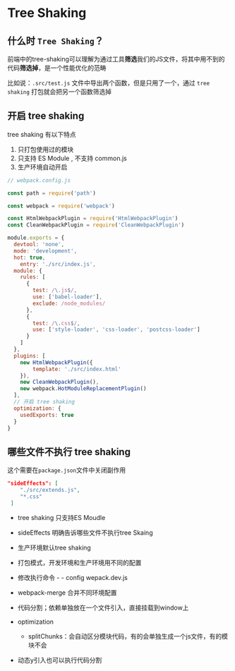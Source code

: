 # Tree Shaking

## 什么时 `Tree Shaking`？

前端中的tree-shaking可以理解为通过工具**筛选**我们的JS文件，将其中用不到的代码**筛选掉**，是一个性能优化的范畴

比如说：`.src/test.js` 文件中导出两个函数，但是只用了一个，通过 `tree shaking` 打包就会把另一个函数筛选掉



## 开启 tree shaking

tree shaking 有以下特点

1. 只打包使用过的模块
2. 只支持 ES Module , 不支持 common.js
3. 生产环境自动开启



```js
// webpack.config.js

const path = require('path')

const webpack = require('webpack')

const HtmlWebpackPlugin = require('HtmlWebpackPlugin')
const CleanWebpackPlugin = require('CleanWebpackPlugin')

module.exports = {
  devtool: 'none',
  mode: 'development',
  hot: true,
	entry: './src/index.js',
  module: {
  	rules: [
      {
      	test: /\.js$/,
        use: ['babel-loader'],
        exclude: /node_modules/
      },
      {
      	test: /\.css$/,
        use: ['style-loader', 'css-loader', 'postcss-loader']
      }
    ]
  },
  plugins: [
  	new HtmlWebpackPlugin({
    	template: './src/index.html'
    }),
    new CleanWebpackPlugin(),
    new webpack.HotModuleReplacementPlugin()
  ],
  // 开启 tree shaking
  optimization: {
  	usedExports: true
  }
}
```

## 哪些文件不执行 tree shaking

这个需要在`package.json`文件中关闭副作用

```json
"sideEffects": [
    "./src/extends.js",
    "*.css" 
 ]

```

- tree shaking 只支持ES Moudle
- sideEffects 明确告诉哪些文件不执行tree Skaing

- 生产环境默认tree shaking





- 打包模式，开发环境和生产环境用不同的配置
- 修改执行命令  - - config  wepack.dev.js
- webpack-merge 合并不同环境配置



- 代码分割；依赖单独放在一个文件引入，直接挂载到window上
- optimization
  - splitChunks：会自动区分模块代码，有的会单独生成一个js文件，有的模块不会
- 动态y引入也可以执行代码分割